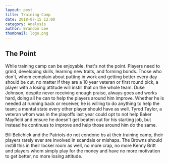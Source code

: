 ```yaml
---
layout: post
title: Training Camp
date: 2018-07-15 12:00
category: Analysis
author: Brandon Lee
thumbnail: logo.png
---
```


## The Point

While training camp can be enjoyable, that's not the point. Players need to grind, developing skills, learning new traits, and forming bonds. Those who don't, whom complain about putting in work and getting better every day should be cut, no matter if they are a 10 year veteran or first round pick, a player with a losing attitude will instill that on the whole team. Duke Johnson, despite never receiving enough praise, always goes and works hard, doing all he can to help the players around him improve. Whether he is needed at running back or receiver, he is willing to do anything to help the team; a mental state every other player should have as well. Tyrod Taylor, a veteran whom was in the playoffs last year could opt to not help Baker Mayfield and ensure he doesn't get beaten out for his starting job, but instead he continues to improve and help those around him do the same. 

Bill Belichick and the Patriots do not condone bs at their training camp, their players rarely ever are involved in scandals or mishaps. The Browns should instill this in their locker room as well, no more crap, no more Kenny Britt and players whom simply play for the money and have no more motivation to get better, no more losing attitude. 
